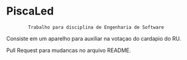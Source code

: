 # PiscaLed

            Trabalho para disciplina de Engenharia de Software
     
Consiste em um aparelho para auxiliar na votaçao do cardapio do RU.     

Pull Request para mudancas no arquivo README.
